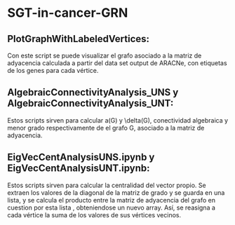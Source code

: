 # SGT-in-cancer-GRN

 
## PlotGraphWithLabeledVertices: 
Con este script se puede visualizar el grafo asociado a la matriz de adyacencia calculada a partir del data set output de ARACNe, con etiquetas de los genes para cada vértice.
 
## AlgebraicConnectivityAnalysis_UNS y AlgebraicConnectivityAnalysis_UNT: 

Estos scripts sirven para calcular a(G) y \delta(G), conectividad algebraica y menor grado respectivamente de el grafo G, asociado a la matriz de adyacencia.

## EigVecCentAnalysisUNS.ipynb y EigVecCentAnalysisUNT.ipynb: 
Estos scripts sirven para calcular la centralidad del vector propio. Se extraen los valores de la diagonal de la matriz
de grado y se guarda en una lista, y se calcula el producto entre la matriz de adyacencia del grafo en cuestion por esta lista , obteniendose un nuevo array. Así, se reasigna a cada vértice la suma de los valores de sus vértices vecinos.
